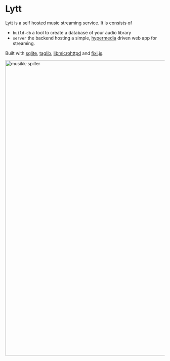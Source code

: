 # Lytt
Lytt is a self hosted music streaming service. It is consists of
 - `build-db` a tool to create a database of your audio library
 - `server` the backend hosting a simple, [hypermedia](https://hypermedia.systems/hypermedia-a-reintroduction/) driven web app for streaming.


Built with [sqlite](https://sqlite.org/), [taglib](https://taglib.org/), [libmicrohttpd](https://www.gnu.org/software/libmicrohttpd/) and [fixi.js](https://github.com/bigskysoftware/fixi).

<img width="1437" height="935" alt="musikk-spiller" src="https://github.com/user-attachments/assets/8f03aff6-e46f-47bd-af7d-ac2e8dd28564" />
